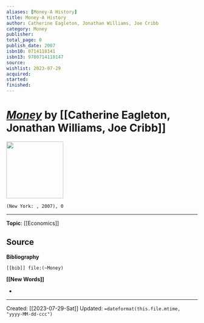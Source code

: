 ```yaml
---
aliases: [Money-A History]
title: Money-A History
author: Catherine Eagleton, Jonathan Williams, Joe Cribb
category: Money
publisher: 
total_page: 0
publish_date: 2007
isbn10: 0714118141
isbn13: 9780714118147
source: 
wishlist: 2023-07-29
acquired: 
started: 
finished: 
---
```

# *[Money]()* by [[Catherine Eagleton, Jonathan Williams, Joe Cribb]]

<img src="http://books.google.com/books/content?id=TlyaAAAACAAJ&printsec=frontcover&img=1&zoom=1&source=gbs_api" width=150>

`(New York: , 2007), 0`



--- 
**Topic**: [[Economics]]

**Source**
- 

**Bibliography**

```query
[[bib]] file:(~Money)
```
 

**[[New Words]]**

- 

---
Created: [[2023-07-29-Sat]]
Updated: `=dateformat(this.file.mtime, "yyyy-MM-dd-ccc")`